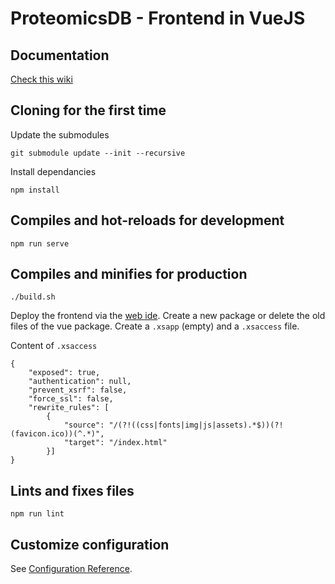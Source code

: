 # ProteomicsDB - Frontend in VueJS

## Documentation
[Check this wiki](https://gitlab.lrz.de/prdb/vue-ui/proteomicsdb-vue/-/wikis/home)

## Cloning for the first time
Update the submodules
```
git submodule update --init --recursive
```

Install dependancies
```
npm install
```

## Compiles and hot-reloads for development
```
npm run serve
```

## Compiles and minifies for production
```
./build.sh
```

Deploy the frontend via the [web ide](https://q01.proteomicsdb.in.tum.de/sap/hana/ide/editor/).
Create a new package or delete the old files of the vue package.
Create a `.xsapp` (empty) and a `.xsaccess` file.

Content of `.xsaccess`
```
{
    "exposed": true,
    "authentication": null,
    "prevent_xsrf": false,
    "force_ssl": false,
    "rewrite_rules": [
        {
            "source": "/(?!((css|fonts|img|js|assets).*$))(?!(favicon.ico))(^.*)",
            "target": "/index.html"
        }]
}
```


## Lints and fixes files
```
npm run lint
```

## Customize configuration
See [Configuration Reference](https://cli.vuejs.org/config/).
